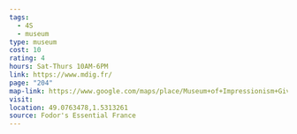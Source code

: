 ```yaml
---
tags:
  - 4S
  - museum
type: museum
cost: 10
rating: 4
hours: Sat-Thurs 10AM-6PM
link: https://www.mdig.fr/
page: "204"
map-link: https://www.google.com/maps/place/Museum+of+Impressionism+Giverny/@49.0763145,1.5287421,17z/data=!3m2!4b1!5s0x47e6c9021c7b241f:0x6c3b6240eedad21f!4m6!3m5!1s0x47e6c9017febf211:0xf6734f90239ec146!8m2!3d49.076311!4d1.531317!16s%2Fg%2F122z2qj4?entry=ttu&g_ep=EgoyMDI0MDkwNC4wIKXMDSoASAFQAw%3D%3D
visit: 
location: 49.0763478,1.5313261
source: Fodor's Essential France
---
```

